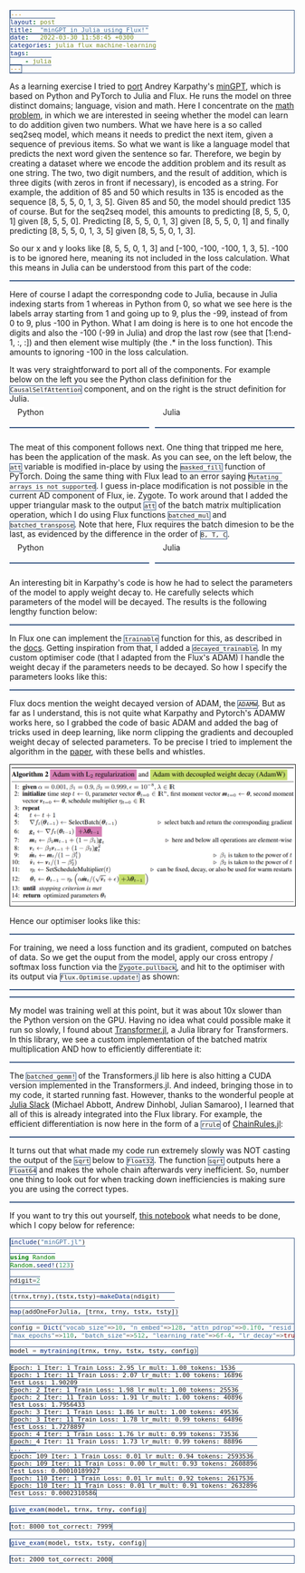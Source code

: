 ```yaml
---
layout: post
title:  "minGPT in Julia using Flux!"
date:   2022-03-30 11:58:45 +0300
categories: julia flux machine-learning
tags:
    - julia
---
```


As a learning exercise I tried to [port](https://github.com/cancandan/mingpt-julia/blob/main/mingpt.jl) Andrey Karpathy's [minGPT](https://github.com/karpathy/minGPT), which is based on Python and PyTorch to Julia and Flux. He runs the model on three distinct domains; language, vision and math. Here I concentrate on the [math problem](https://github.com/karpathy/minGPT/blob/master/play_math.ipynb), in which we are interested in seeing whether the model can learn to do addition given two numbers. What we have here is a so called seq2seq model, which means it needs to predict the next item, given a sequence of previous items. So what we want is like  a language model that predicts the next word given the sentence so far. Therefore, we begin by creating a dataset where we encode the addition problem and its result as one string. The two, two digit numbers, and the result of addition, which is three digits (with zeros in front if necessary), is encoded as a string. For example, the addition of 85 and 50 which results in 135 is encoded as the sequence [8, 5, 5, 0, 1, 3, 5]. Given 85 and 50, the model should predict 135 of course. But for the seq2seq model, this amounts to predicting [8, 5, 5, 0, 1] given [8, 5, 5, 0]. Predicting [8, 5, 5, 0, 1, 3] given [8, 5, 5, 0, 1] and finally predicting [8, 5, 5, 0, 1, 3, 5] given [8, 5, 5, 0, 1, 3].  

So our x and y looks like [8, 5, 5, 0, 1, 3] and [-100, -100, -100, 1, 3, 5]. -100 is to be ignored here, meaning its not included in the loss calculation. What this means in Julia can be understood from this part of the code:

<pre data-start="297" data-end="330" data-lang="julia"
      data-src="https://raw.githubusercontent.com/cancandan/mingpt-julia/main/mingpt.jl"
      data-view="https://github.com/cancandan/mingpt-julia/blob/main/mingpt.jl#L320-L330"></pre>     

Here of course I adapt the correspondng code to Julia, because in Julia indexing starts from 1 whereas in Python from 0, so what we see here is the labels array starting from 1 and going up to 9, plus the -99, instead of from 0 to 9, plus -100 in Python. What I am doing is here is to one hot encode the digits and also the -100 (-99 in Julia) and drop the last row (see that [1:end-1, :, :]) and then element wise multiply (the .* in the loss function). This amounts to ignoring -100 in the loss calculation.

It was very straightforward to port all of the components. For example below on the left you see the Python class definition for the `CausalSelfAttention` component, and on the right is the struct definition for Julia.

<style>
  /* .title_box {
  border: #3c5a86 1px solid;   
   border-radius: 1px;
   border-bottom: none;
   border-left: none;
   border-right: none;
} */

#title {
  position: relative;
  top: -0.5em;
  margin-left: 1em;
  display: inline;
  background-color: white;  
}

pre, code {
  border: #3c5a86 1px solid;   
  font-size: 11px;
}

img {
  border: 1px solid;
}

</style>

<div style="width: 100%;">
  <div class="title_box" style="width: 49%; float: left">
    <div id="title">Python</div>        
      <pre data-start="44" data-end="59" data-lang="python"
      data-src="https://raw.githubusercontent.com/karpathy/minGPT/master/mingpt/model.py"
      data-view="https://github.com/karpathy/minGPT/blob/master/mingpt/model.py#L44-L59"></pre>          
  </div>
  <div class="title_box" style="margin-left: 51%;"> 
    <div id="title">Julia</div>      
      <pre data-start="14" data-end="33" data-lang="julia"
      data-src="https://raw.githubusercontent.com/cancandan/mingpt-julia/main/mingpt.jl"
      data-view="https://github.com/cancandan/mingpt-julia/blob/main/mingpt.jl#L14-L33"></pre>      
    </div>
</div>


<div style="clear: both;">
</div>

The meat of this component follows next. One thing that tripped me here, has been the application of the mask. As you can see, on the left below, the `att` variable is modified in-place by using the `masked_fill` function of PyTorch. Doing the same thing with Flux lead to an error saying `Mutating arrays is not supported`. I guess in-place modification is not possible in the current AD component of Flux, ie. Zygote. To work around that I added the upper triangular mask to the output `att` of the batch matrix multiplication operation, which I do using Flux functions `batched_mul` and `batched_transpose`. Note that here, Flux requires the batch dimesion to be the last, as evidenced by the difference in the order of `B, T, C`. 


<div style="width: 100%;">
  <div class="title_box" style="width: 49%; float: left">
    <div id="title">Python</div>        
      <pre data-start="61" data-end="79" data-lang="python"
      data-src="https://raw.githubusercontent.com/karpathy/minGPT/master/mingpt/model.py"
      data-view="https://github.com/karpathy/minGPT/blob/master/mingpt/model.py#L44-L59"></pre>          
  </div>
  <div class="title_box" style="margin-left: 51%;"> 
    <div id="title">Julia</div>      
      <pre data-start="39" data-end="76" data-lang="julia"
      data-src="https://raw.githubusercontent.com/cancandan/mingpt-julia/main/mingpt.jl"
      data-view="https://github.com/cancandan/mingpt-julia/blob/main/mingpt.jl#L39-L76"></pre>      
    </div>
</div>

<div style="clear: both;">
</div>

An interesting bit in Karpathy's code is how he had to select the parameters of the model to apply weight decay to. He carefully selects which parameters of the model will be decayed. The results is the following lengthy function below:

<pre data-start="136" data-end="180" data-lang="python"
      data-src="https://raw.githubusercontent.com/karpathy/minGPT/master/mingpt/model.py"
      data-view="https://github.com/karpathy/minGPT/blob/master/mingpt/model.py#L136-L180"></pre>          


In Flux one can implement the `trainable` function for this, as described in the [docs](https://fluxml.ai/Flux.jl/stable/models/advanced/#Customising-Parameter-Collection-for-a-Model). Getting inspiration from that, I added a `decayed_trainable`. In my custom optimiser code (that I adapted from the Flux's ADAM) I handle the weight decay if the parameters needs to be decayed. So how I specify the parameters looks like this:

<pre data-start="80" data-end="91" data-lang="julia"
      data-src="https://raw.githubusercontent.com/cancandan/mingpt-julia/main/mingpt.jl"
      data-view="https://github.com/cancandan/mingpt-julia/blob/main/mingpt.jl#L80-L91"></pre>          


Flux docs mention the weight decayed version of ADAM, the `ADAMW`. But as far as I understand, this is not quite what Karpathy and Pytorch's ADAMW works here, so I grabbed the code of basic ADAM and added the bag of tricks used in deep learning, like norm clipping the gradients and decoupled weight decay of selected parameters. To be precise I tried to implement the algorithm in the [paper](https://arxiv.org/pdf/1711.05101.pdf), with these bells and whistles.

![ADAMW](/assets/static/adamw.png)

Hence our optimiser looks like this:

<pre data-start="255" data-end="295" data-lang="julia"
      data-src="https://raw.githubusercontent.com/cancandan/mingpt-julia/main/mingpt.jl"
      data-view="https://github.com/cancandan/mingpt-julia/blob/main/mingpt.jl#L255-L295"></pre>          


For training, we need a loss function and its gradient, computed on batches of data. So we get the ouput from the model, apply our cross entropy / softmax loss function via the `Zygote.pullback`, and hit to the optimiser with its output via `Flux.Optimise.update!` as shown:

<pre data-start="297" data-end="301" data-lang="julia"
      data-src="https://raw.githubusercontent.com/cancandan/mingpt-julia/main/mingpt.jl"
      data-view="https://github.com/cancandan/mingpt-julia/blob/main/mingpt.jl#L297-L301"></pre>          

<pre data-start="336" data-end="340" data-lang="julia"
      data-src="https://raw.githubusercontent.com/cancandan/mingpt-julia/main/mingpt.jl"
      data-view="https://github.com/cancandan/mingpt-julia/blob/main/mingpt.jl#L336-L340"></pre>          

  
My model was training well at this point, but it was about 10x slower than the Python version on the GPU. Having no idea what could possible make it run so slowly, I found about [Transformer.jl](https://github.com/chengchingwen/Transformers.jl), a Julia library for Transformers. In this library, we see a custom implementation of the batched matrix multiplication AND how to efficiently differentiate it:

<pre data-start="25" data-end="48" data-lang="julia"
      data-src="https://raw.githubusercontent.com/chengchingwen/Transformers.jl/master/src/fix/batchedmul.jl"
      data-view="https://github.com/chengchingwen/Transformers.jl/blob/master/src/fix/batchedmul.jl#L25-L48"></pre>

The `batched_gemm!` of the Transformers.jl lib here is also hitting a CUDA version implemented in the Transformers.jl. And indeed, bringing those in to my code, it started running fast. However, thanks to the wonderful people at [Julia Slack](https://julialang.org/slack/) (Michael Abbott, Andrew Dinhobl, Julian Samaroo), I learned that all of this is already integrated into the Flux library. For example, the efficient differentiation is now here in the form of a `rrule` of [ChainRules.jl](https://github.com/JuliaDiff/ChainRules.jl):

<pre data-start="85" data-end="99" data-lang="julia"
      data-src="https://raw.githubusercontent.com/FluxML/NNlib.jl/d8b9b41c8977b18ab4adcc2f288ffcd9c4c43c3f/src/batched/batchedmul.jl"
      data-view="https://github.com/FluxML/NNlib.jl/blob/d8b9b41c8977b18ab4adcc2f288ffcd9c4c43c3f/src/batched/batchedmul.jl#L85#L85-L99"></pre>

It turns out that what made my code run extremely slowly was NOT casting the output of the `sqrt` below to `Float32`. The function `sqrt` outputs here a `Float64` and makes the whole chain afterwards very inefficient. So, number one thing to look out for when tracking down inefficiencies is making sure you are using the correct types.

<pre data-start="56" data-end="60" data-lang="julia"
      data-src="https://raw.githubusercontent.com/cancandan/mingpt-julia/main/mingpt.jl"
      data-view="https://github.com/cancandan/mingpt-julia/blob/main/mingpt.jl#L56-L60"></pre>          


If you want to try this out yourself, [this notebook](https://github.com/cancandan/mingpt-julia/blob/main/run.ipynb) what needs to be done, which I copy below for reference:

```julia
include("minGPT.jl")

using Random
Random.seed!(123)

ndigit=2

(trnx,trny),(tstx,tsty)=makeData(ndigit)    

map(addOneForJulia, [trnx, trny, tstx, tsty])

config = Dict("vocab_size"=>10, "n_embed"=>128, "attn_pdrop"=>0.1f0, "resid_pdrop"=>0.1f0, "embd_pdrop"=>0.1f0, "block_size"=>6, "n_layer"=>2, "n_head"=>4,
"max_epochs"=>110, "batch_size"=>512, "learning_rate"=>6f-4, "lr_decay"=>true, "warmup_tokens"=>1024, "final_tokens"=>50*size(trnx)[2]*(ndigit+1), "betas"=>(0.9f0, 0.95f0));

model = mytraining(trnx, trny, tstx, tsty, config)
```

    Epoch: 1 Iter: 1 Train Loss: 2.95 lr_mult: 1.00 tokens: 1536
    Epoch: 1 Iter: 11 Train Loss: 2.07 lr_mult: 1.00 tokens: 16896
    Test Loss: 1.90209
    Epoch: 2 Iter: 1 Train Loss: 1.98 lr_mult: 1.00 tokens: 25536
    Epoch: 2 Iter: 11 Train Loss: 1.91 lr_mult: 1.00 tokens: 40896
    Test Loss: 1.7956433
    Epoch: 3 Iter: 1 Train Loss: 1.86 lr_mult: 1.00 tokens: 49536
    Epoch: 3 Iter: 11 Train Loss: 1.78 lr_mult: 0.99 tokens: 64896
    Test Loss: 1.7278897
    Epoch: 4 Iter: 1 Train Loss: 1.76 lr_mult: 0.99 tokens: 73536
    Epoch: 4 Iter: 11 Train Loss: 1.73 lr_mult: 0.99 tokens: 88896    
    ...    
    Epoch: 109 Iter: 1 Train Loss: 0.01 lr_mult: 0.94 tokens: 2593536
    Epoch: 109 Iter: 11 Train Loss: 0.00 lr_mult: 0.93 tokens: 2608896
    Test Loss: 0.00010189927
    Epoch: 110 Iter: 1 Train Loss: 0.01 lr_mult: 0.92 tokens: 2617536
    Epoch: 110 Iter: 11 Train Loss: 0.01 lr_mult: 0.91 tokens: 2632896
    Test Loss: 0.0002310586





```julia
give_exam(model, trnx, trny, config)
```

    tot: 8000 tot_correct: 7999
    


```julia
give_exam(model, tstx, tsty, config)
```

    tot: 2000 tot_correct: 2000

